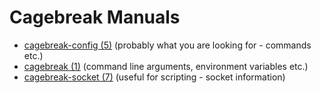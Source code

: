 # Cagebreak Manuals

  * [cagebreak-config (5)](man/cagebreak-config.5.md) (probably what you are looking for - commands etc.)
  * [cagebreak (1)](man/cagebreak.1.md) (command line arguments, environment variables etc.)
  * [cagebreak-socket (7)](man/cagebreak-socket.7.md) (useful for scripting - socket information)
